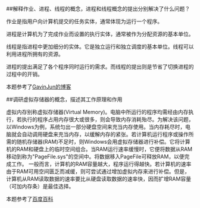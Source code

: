 ##解释作业、进程、线程的概念，进程和线程概念的提出分别解决了什么问题？

作业是指用户向计算机提交的任务实体，通常体现为运行一个程序。

进程是计算机为了完成作业而设置的执行实体，通常被作为分配资源的基本单位。

线程是指进程中更加细分的实体。它是独立运行和独立调度的基本单位。线程可以利用进程所拥有的资源。

进程的提出满足了各个程序同时运行的需求。而线程的提出则是节省了切换进程的过程中的开销。

本题参考了[GavinJun的博客](https://www.cnblogs.com/fuchongjundream/p/3829508.html)

##调研虚拟存储器的概念，描述其工作原理和作用

虚拟内存别称虚拟存储器(Virtual Memory)。电脑中所运行的程序均需经由内存执行，若执行的程序占用内存很大或很多，则会导致内存消耗殆尽。为解决该问题，以Windows为例，系统匀出一部分硬盘空间来充当内存使用。当内存耗尽时，电脑就会自动调用硬盘来充当内存，以缓解内存的紧张。若计算机运行程序或操作所需的随机存储器(RAM)不足时，则Windows会用虚拟存储器进行补偿。它将计算机的RAM和硬盘上的临时空间组合。当RAM运行速率缓慢时，它便将数据从RAM移动到称为"PageFile.sys"的空间中。将数据移入PageFile可释放RAM，以便完成工作。 一般而言，计算机的RAM容量越大，程序运行得越快。若计算机的速率由于RAM可用空间匮乏而减缓，则可尝试通过增加虚拟内存来进行补偿。但是，计算机从RAM读取数据的速率要比从硬盘读取数据的速率快，因而扩增RAM容量（可加内存条）是最佳选择。

本题参考了[百度百科](https://baike.baidu.com/item/虚拟内存/101812?fromtitle=%E8%99%9A%E6%8B%9F%E5%AD%98%E5%82%A8%E5%99%A8&fromid=944209&fr=aladdin
)
